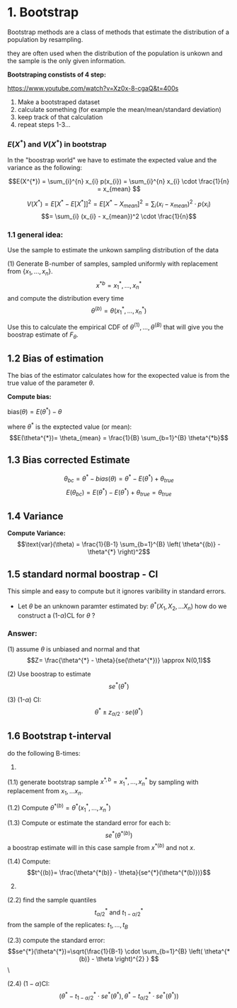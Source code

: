 <script type="text/javascript" async
  src="https://cdnjs.cloudflare.com/ajax/libs/mathjax/2.7.7/MathJax.js?config=TeX-MML-AM_CHTML">
</script>


# 1. Bootstrap

Bootstrap methods are a class of methods that estimate the distribution of a population by resampling.

they are often used when the distribution of the population is unkown and the sample is the only given information. 

__Bootstraping constists of 4 step:__

https://www.youtube.com/watch?v=Xz0x-8-cgaQ&t=400s
1. Make a bootstraped dataset
2. calculate something (for example the mean/mean/standard deviation)
3. keep track of that calculation
4. repeat steps 1-3...

### $E(X^{* }) \text{ and } V(X^{*})$ in bootstrap
In the "boostrap world" we have to estimate the expected value and the variance as the following:

$$E(X^{*}) = \sum_{i}^{n} x_{i} p(x_{i}) = \sum_{i}^{n} x_{i} \cdot \frac{1}{n} = x_{mean} $$

$$V(X^{*})= E[X^{*}- E[X^{*}]]^2 = E[X^{*}- X_{mean}]^2 = \sum_{i} (x_{i} - x_{mean})^2 \cdot p(x_{i})$$
$$= \sum_{i} (x_{i} - x_{mean})^2 \cdot \frac{1}{n}$$

### 1.1 general idea:
Use the sample to estimate the unkown sampling distribution of the data

(1) Generate B-number of samples, sampled uniformly with replacement from
$\{x_{1}, ..., x_{n} \}$.
$$ x^{*b} = x_{1}^{*}, ..., x_{n}^{*}$$
and compute the distribution every time
$$ \theta^{(b)} = \theta(x_{1}^{*}, ..., x_{n}^{*})$$

Use this to calculate the empirical CDF of 
$\theta^{(1)}, ..., \theta^{(B)}$ that will give you the boostrap estimate of $F_{\theta}$.

## 1.2 Bias of estimation
The bias of the estimator calculates how for the exopected value is from the true value of the parameter $\theta$.

__Compute bias:__

$\text{bias} (\theta) = E(\theta^{*}) - \theta$

where $\theta^{*}$ is the exptected value (or mean):
$$E(\theta^{*})= \theta_{mean} = \frac{1}{B} \sum_{b=1}^{B} \theta^{*b}$$

## 1.3 Bias corrected Estimate

$$\theta_{bc}= \theta^{*} - bias(\theta) = \theta^{*} - E(\theta^{*}) + \theta_{true}$$
$$E(\theta_{bc}) = E(\theta^{*}) - E(\theta^{*}) + \theta_{true} = \theta_{true}$$


## 1.4 Variance 
__Compute Variance:__
$$\text{var}(\theta) = \frac{1}{B-1} \sum_{b=1}^{B} \left( \theta^{(b)} - \theta^{*} \right)^2$$


## 1.5 standard normal boostrap - CI
This simple and easy to compute but it ignores varibility in standard errors.

- Let $\theta$ be an unknown paramter estimated by: $\theta^{*}(X_{1},X_{2},...X_{n})$
how do we construct a (1-$\alpha$)CL for $\theta$ ?

### Answer:
(1) assume $\theta$ is unbiased and normal and that $$Z= \frac{\theta^{*} - \theta}{se(\theta^{*})} \approx N(0,1)$$

(2) Use boostrap to estimate $$se^{*}(\theta^{*})$$

(3) (1-$\alpha$) CI: $$\theta^{*} \pm z_{\alpha/2} \cdot se(\theta^{*})$$


## 1.6 Bootstrap t-interval

do the following B-times:

1. 
(1.1) generate bootstrap sample $x^{*,b}=x^{*}_{1},...,x_{n}^{*}$ by sampling with replacement from $x_{1},...x_{n}$.

(1.2) Compute $\theta^{*(b)} = \theta^{*}(x^{*}_{1},...,x^{*}_{n})$

(1.3) Compute or estimate the standard error for each b:
$$se^{*}(\theta^{*(b)})$$
a boostrap estimate will in this case sample from $x^{*(b)} \text{ and not } x$.

(1.4) Compute: $$t^{(b)}= \frac{\theta^{*(b)} - \theta}{se^{*}(\theta^{*(b)})}$$

2.

(2.2)
find the sample quantiles
$$t^{*}_{\alpha/2} \text{ and } t^{*}_{1-\alpha/2}$$
from the sample of the replicates: $t_{1}, ...,t_{B}$

(2.3)
compute the standard error:
$$se^{*}(\theta^{*})=\sqrt{\frac{1}{B-1} \cdot \sum_{b=1}^{B} \left( \theta^{*(b)} - \theta \right)^{2} } $$\\


(2.4)
$(1-\alpha)$CI: $$(\theta^{*} - t^{ *}_{1- \alpha /2} \cdot se^{ *}(\theta^{ *}), \theta^{*} - t^{ *}_{\alpha /2} \cdot se^{ *}(\theta^{ *}))$$